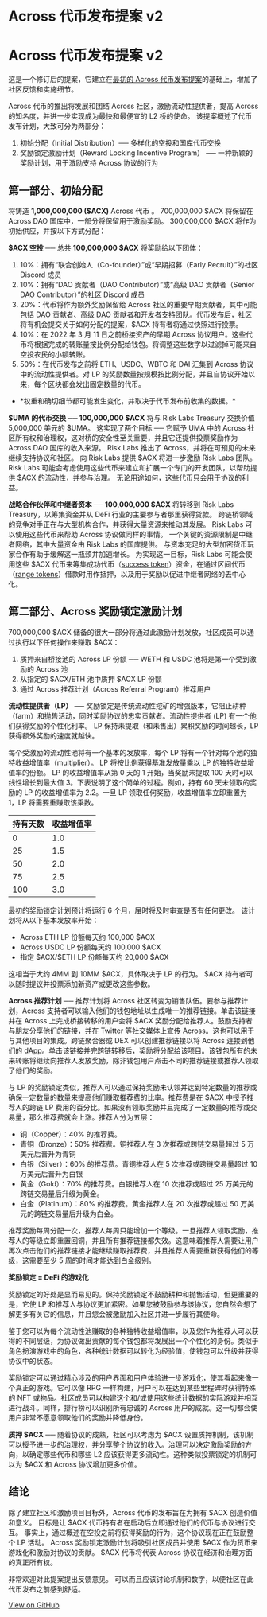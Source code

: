 # Across 代币发布提案 v2


# Across 代币发布提案 v2

这是一个修订后的提案，它建立在[最初的 Across 代币发布提案](https://forum.across.to/t/across-token-launch-proposal/195)的基础上，增加了社区反馈和实施细节。

Across 代币的推出将发展和团结 Across 社区，激励流动性提供者，提高 Across 的知名度，并进一步实现成为最快和最便宜的 L2 桥的使命。 该提案概述了代币发布计划，大致可分为两部分：

1. 初始分配（Initial Distribution）── 多样化的空投和国库代币交换
2. 奖励锁定激励计划（Reward Locking Incentive Program） ── 一种新颖的奖励计划，用于激励支持 Across 协议的行为

## 第一部分、初始分配

将铸造 **1,000,000,000 (\$ACX)** Across 代币 。 700,000,000 \$ACX 将保留在 Across DAO 国库中，一部分将保留用于激励奖励。 300,000,000 \$ACX 将作为初始供应，并按以下方式分配：

**\$ACX 空投** ── 总共 **100,000,000 \$ACX** 将奖励给以下团体：

1. 10%：拥有“联合创始人（Co-founder）”或“早期招募（Early Recruit）”的社区 Discord 成员
2. 10%：拥有“DAO 贡献者（DAO Contributor）”或“高级 DAO 贡献者（Senior DAO Contributor）”的社区 Discord 成员
3. 20%：代币将作为额外奖励保留给 Across 社区的重要早期贡献者，其中可能包括 DAO 贡献者、高级 DAO 贡献者和开发者支持团队。代币发布后，社区将有机会提交关于如何分配的提案，\$ACX 持有者将通过快照进行投票。
4. 10%：在 2022 年 3 月 11 日之前桥接资产的早期 Across 协议用户。这些代币将根据完成的转账量按比例分配给钱包。将调整这些数字以过滤掉可能来自空投农民的小额转账。
5. 50%：在代币发布之前将 ETH、USDC、WBTC 和 DAI 汇集到 Across 协议中的流动性提供者。对 LP 的奖励数量按规模按比例分配，并且自协议开始以来，每个区块都会发出固定数量的代币。

* \*权重和确切细节都可能发生变化，并取决于代币发布前收集的数据。*

**\$UMA 的代币交换 ── 100,000,000 \$ACX** 将与 Risk Labs Treasury 交换价值 5,000,000 美元的 \$UMA。 这实现了两个目标 ── 它赋予 UMA 中的 Across 社区所有权和治理权，这对桥的安全性至关重要，并且它还提供投票奖励作为 Across DAO 国库的收入来源。 Risk Labs 推出了 Across，并将在可预见的未来继续支持协议和社区。 向 Risk Labs 提供 \$ACX 将进一步激励 Risk Labs 团队。 Risk Labs 可能会考虑使用这些代币来建立和扩展一个专门的开发团队，以帮助提供 \$ACX 的流动性，并参与治理。 无论用途如何，这些代币只会用于协议的利益。

**战略合作伙伴和中继者资本 ── 100,000,000 \$ACX** 将转移到 Risk Labs Treasury，以筹集资金并从 DeFi 行业的主要参与者那里获得贷款。 跨链桥领域的竞争对手正在与大型机构合作，并获得大量资源来推动其发展。 Risk Labs 可以使用这些代币来帮助 Across 协议做同样的事情。 一个关键的资源限制是中继者网络，其中大量资金由 Risk Labs 的国库提供。 与资本充足的大型加密货币玩家合作有助于缓解这一瓶颈并加速增长。 为实现这一目标，Risk Labs 可能会使用这些 \$ACX 代币来筹集成功代币（[success token](https://umaproject.org/products/success-tokens)）资金，在通过区间代币（[range tokens](https://umaproject.org/products/range-tokens)）借款时用作抵押，以及用于奖励以促进中继者网络的去中心化。

## 第二部分、Across 奖励锁定激励计划

700,000,000 \$ACX 储备的很大一部分将通过此激励计划发放，社区成员可以通过执行以下任何操作来赚取 \$ACX：

1. 质押来自桥接池的 Across LP 份额 ── WETH 和 USDC 池将是第一个受到激励的 Across 池
2. 从指定的 \$ACX/ETH 池中质押 \$ACX LP 份额
3. 通过 Across 推荐计划（Across Referral Program）推荐用户

**流动性提供者（LP）** ── 奖励锁定是传统流动性挖矿的增强版本，它阻止耕种（farm）和抛售活动，同时奖励协议的忠实贡献者。流动性提供者 (LP) 有一个他们获得奖励的个性化利率。 LP 保持未提取（和未售出）累积奖励的时间越长，LP 获得额外奖励的速度就越快。

每个受激励的流动性池将有一个基本的发放率，每个 LP 将有一个针对每个池的独特收益增值率（multiplier）。 LP 将按比例获得基准发放量乘以 LP 的独特收益增值率的份额。 LP 的收益增值率从第 0 天的 1 开始，当奖励未提取 100 天时可以线性增长到最大值 3。下表说明了这个简单的过程。例如，持有 60 天未领取的奖励的 LP 的收益增值率为 2.2。一旦 LP 领取任何奖励，收益增值率立即重置为 1，LP 将需要重赚取该乘数。

|持有天数 | 收益增值率|
|--- | ---|
0 | 1.0
25  |1.5
50 | 2.0
75 | 2.5
100 | 3.0

最初的奖励锁定计划预计将运行 6 个月，届时将及时审查是否有任何更改。 该计划将从以下基本发放率开始：

- Across ETH LP 份额每天约 100,000 \$ACX
- Across USDC LP 份额每天约 100,000 \$ACX
- 指定 \$ACX/$ETH LP 份额每天约 20,000 \$ACX

这相当于大约 4MM 到 10MM \$ACX，具体取决于 LP 的行为。 \$ACX 持有者可以随时提议并投票添加新资产或更改这些参数。

**Across 推荐计划** ── 推荐计划将 Across 社区转变为销售队伍。要参与推荐计划，Across 支持者可以输入他们的钱包地址以生成唯一的推荐链接。单击该链接并在 Across 上完成桥接转移的用户会将 \$ACX 奖励分配给推荐人。鼓励支持者与朋友分享他们的链接，并在 Twitter 等社交媒体上宣传 Across。这也可以用于与其他项目的集成。跨链聚合器或 DEX 可以创建推荐链接以将 Across 连接到他们的 dApp。单击该链接并完跨链转移后，奖励将分配给该项目。该钱包所有的未来转账将继续向推荐人发放奖励，除非钱包用户点击不同的推荐链接或推荐人领取了他们的奖励。

与 LP 的奖励锁定类似，推荐人可以通过保持奖励未认领并达到特定数量的推荐或确保一定数量的数量来提高他们赚取推荐费的比率。推荐费是在 \$ACX 中授予推荐人的跨链 LP 费用的百分比。如果没有领取奖励并且完成了一定数量的推荐或交易量，那么推荐费就会上涨。推荐人分为五层：

- 铜（Copper）：40% 的推荐费。
- 青铜（Bronze）：50% 推荐费。铜推荐人在 3 次推荐或跨链交易量超过 5 万美元后晋升为青铜
- 白银（Silver）：60% 的推荐费。青铜推荐人在 5 次推荐或跨链交易量超过 10 万美元后晋升为白银
- 黄金（Gold）：70% 的推荐费。白银推荐人在 10 次推荐或超过 25 万美元的跨链交易量后升级为黄金。
- 白金（Platinum）：80% 的推荐费。黄金推荐人在 20 次推荐或超过 50 万美元的跨链交易量后升级为白金。

推荐奖励每周分配一次，推荐人每周只能增加一个等级。一旦推荐人领取奖励，推荐人的等级立即重置回铜，并且所有推荐链接都失效。这意味着推荐人需要让用户再次点击他们的推荐链接才能继续赚取推荐费，并且推荐人需要重新获得他们的等级，这需要至少 5 周的时间才能达到白金级别。

**奖励锁定 = DeFi 的游戏化**

奖励锁定的好处是显而易见的。保持奖励锁定不鼓励耕种和抛售活动，但更重要的是，它使 LP 和推荐人与协议更加紧密。如果您被鼓励参与该协议，您自然会想了解更多有关它的信息，并且您会被激励加入社区并进一步履行其使命。

鉴于您可以为每个流动性池赚取的各种独特收益增值率，以及您作为推荐人可以获得的不同层级，为协议做出贡献的每个钱包都将发展出一个个性化的身份。类似于角色扮演游戏中的角色，各种统计数据可以转化为经验值，使钱包可以升级并获得协议中的状态。

奖励锁定可以通过精心涉及的用户界面和用户体验进一步游戏化，使其看起来像一个真正的游戏。它可以像 RPG 一样构建，用户可以在达到某些里程碑时获得特殊的 NFT 或物品。社区成员可以构建这个和/或使用这些统计数据的实际游戏并相互进行战斗。同样，排行榜可以识别所有忠诚的 Across 用户的成就。这一切都会使用户非常不愿意领取他们的奖励并降低身份。

**质押 \$ACX** ── 随着协议的成熟，社区可以考虑为 \$ACX 设置质押机制，该机制可以授予进一步的治理权，并分享整个协议的收入。治理可以决定激励奖励的方向，以确定哪些代币和哪些 L2 应该获得更多流动性。这种类似投票锁定的机制可以为 \$ACX 和 Across 协议增加更多价值。

## 结论

除了建立社区和激励项目目标外，Across 代币的发布旨在为拥有 \$ACX 创造价值和意义。 目标是让 \$ACX 代币持有者在启动后立即通过他们的代币与协议进行交互。 事实上，通过概述在空投之前将获得奖励的行为，这个协议现在正在鼓励整个 LP 活动。 Across 奖励锁定激励计划将吸引社区成员并使用 \$ACX 作为货币来游戏化和激励对协议的贡献。 \$ACX 代币将代表 Across 协议在经济和治理方面的真正所有权。

非常欢迎对此提案提出反馈意见。 可以而且应该讨论机制和数字，以便社区在此代币发布之前感到舒适。


[View on GitHub](https://github.com/qiwihui/blog/issues/160)


